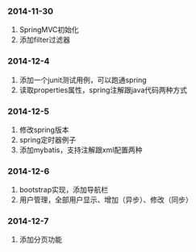 ### 2014-11-30
1. SpringMVC初始化  
2. 添加filter过滤器  

### 2014-12-4
1. 添加一个junit测试用例，可以跑通spring  
2. 读取properties属性，spring注解跟java代码两种方式  

### 2014-12-5
1. 修改spring版本  
2. spring定时器例子  
3. 添加mybatis，支持注解跟xml配置两种

### 2014-12-6
1. bootstrap实现，添加导航栏
2. 用户管理，全部用户显示、增加（异步）、修改（同步） 

### 2014-12-7
1. 添加分页功能